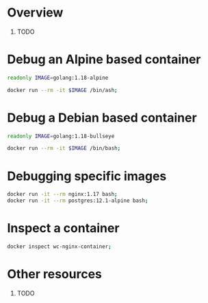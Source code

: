 # Overview
1. TODO


# Debug an Alpine based container
```bash
readonly IMAGE=golang:1.18-alpine

docker run --rm -it $IMAGE /bin/ash;
```

# Debug a Debian based container
```bash
readonly IMAGE=golang:1.18-bullseye

docker run --rm -it $IMAGE /bin/bash;
```


# Debugging specific images
```sh
docker run -it --rm nginx:1.17 bash;
docker run -it --rm postgres:12.1-alpine bash;
```


# Inspect a container
```bash
docker inspect wc-nginx-container;
```


# Other resources
1. TODO